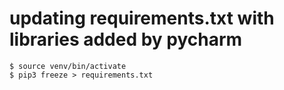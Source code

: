 # updating requirements.txt with libraries added by pycharm
```
$ source venv/bin/activate
$ pip3 freeze > requirements.txt
```
